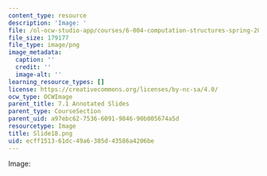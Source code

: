 ```yaml
---
content_type: resource
description: 'Image: '
file: /ol-ocw-studio-app/courses/6-004-computation-structures-spring-2017/ecff151361dc49a6385d43586a4206be_Slide18.png
file_size: 179177
file_type: image/png
image_metadata:
  caption: ''
  credit: ''
  image-alt: ''
learning_resource_types: []
license: https://creativecommons.org/licenses/by-nc-sa/4.0/
ocw_type: OCWImage
parent_title: 7.1 Annotated Slides
parent_type: CourseSection
parent_uid: a97ebc62-7536-6091-9846-90b005674a5d
resourcetype: Image
title: Slide18.png
uid: ecff1513-61dc-49a6-385d-43586a4206be
---
```

Image: 